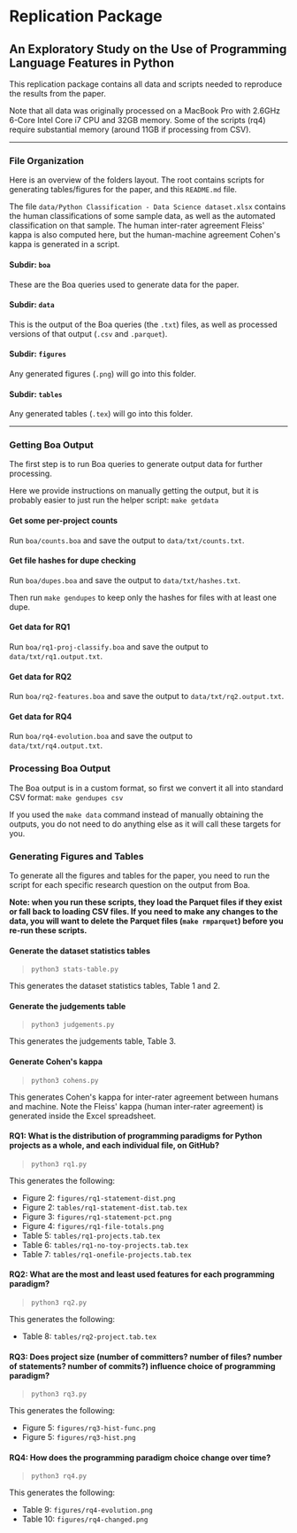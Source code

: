 # Replication Package
## An Exploratory Study on the Use of Programming Language Features in Python

This replication package contains all data and scripts needed to reproduce the results from the paper.

Note that all data was originally processed on a MacBook Pro with 2.6GHz 6-Core Intel Core i7 CPU and 32GB memory.  Some of the scripts (rq4) require substantial memory (around 11GB if processing from CSV).

------------------------------------------------------

### File Organization

Here is an overview of the folders layout.  The root contains scripts for generating tables/figures for the paper, and this `README.md` file.

The file `data/Python Classification - Data Science dataset.xlsx` contains the human classifications of some sample data, as well as the automated classification on that sample. The human inter-rater agreement Fleiss' kappa is also computed here, but the human-machine agreement Cohen's kappa is generated in a script.

#### Subdir: `boa`
These are the Boa queries used to generate data for the paper.

#### Subdir: `data`
This is the output of the Boa queries (the `.txt`) files, as well as processed versions of that output (`.csv` and `.parquet`).

#### Subdir: `figures`
Any generated figures (`.png`) will go into this folder.

#### Subdir: `tables`
Any generated tables (`.tex`) will go into this folder.

------------------------------------------------------

### Getting Boa Output

The first step is to run Boa queries to generate output data for further processing.

Here we provide instructions on manually getting the output, but it is probably easier to just run the helper script: `make getdata`

#### Get some per-project counts
Run `boa/counts.boa` and save the output to `data/txt/counts.txt`.

#### Get file hashes for dupe checking
Run `boa/dupes.boa` and save the output to `data/txt/hashes.txt`.

Then run `make gendupes` to keep only the hashes for files with at least one dupe.

#### Get data for RQ1
Run `boa/rq1-proj-classify.boa` and save the output to `data/txt/rq1.output.txt`.

#### Get data for RQ2
Run `boa/rq2-features.boa` and save the output to `data/txt/rq2.output.txt`.

#### Get data for RQ4
Run `boa/rq4-evolution.boa` and save the output to `data/txt/rq4.output.txt`.

### Processing Boa Output

The Boa output is in a custom format, so first we convert it all into standard CSV format: `make gendupes csv`

If you used the `make data` command instead of manually obtaining the outputs, you do not need to do anything else as it will call these targets for you.

### Generating Figures and Tables

To generate all the figures and tables for the paper, you need to run the script for each specific research question on the output from Boa.

**Note: when you run these scripts, they load the Parquet files if they exist or fall back to loading CSV files. If you need to make any changes to the data, you will want to delete the Parquet files (`make rmparquet`) before you re-run these scripts.**

#### Generate the dataset statistics tables

> `python3 stats-table.py`

This generates the dataset statistics tables, Table 1 and 2.

#### Generate the judgements table

> `python3 judgements.py`

This generates the judgements table, Table 3.

#### Generate Cohen's kappa

> `python3 cohens.py`

This generates Cohen's kappa for inter-rater agreement between humans and machine.  Note the Fleiss' kappa (human inter-rater agreement) is generated inside the Excel spreadsheet.

#### RQ1: What is the distribution of programming paradigms for Python projects as a whole, and each individual file, on GitHub?

> `python3 rq1.py`

This generates the following:

- Figure 2: `figures/rq1-statement-dist.png`
- Figure 2: `tables/rq1-statement-dist.tab.tex`
- Figure 3: `figures/rq1-statement-pct.png`
- Figure 4: `figures/rq1-file-totals.png`
- Table 5: `tables/rq1-projects.tab.tex`
- Table 6: `tables/rq1-no-toy-projects.tab.tex`
- Table 7: `tables/rq1-onefile-projects.tab.tex`

#### RQ2: What are the most and least used features for each programming paradigm?

> `python3 rq2.py`

This generates the following:

- Table 8: `tables/rq2-project.tab.tex`

#### RQ3: Does project size (number of committers? number of files? number of statements? number of commits?) influence choice of programming paradigm?

> `python3 rq3.py`

This generates the following:

- Figure 5: `figures/rq3-hist-func.png`
- Figure 5: `figures/rq3-hist.png`

#### RQ4: How does the programming paradigm choice change over time?

> `python3 rq4.py`

This generates the following:

- Table 9: `figures/rq4-evolution.png`
- Table 10: `figures/rq4-changed.png`
